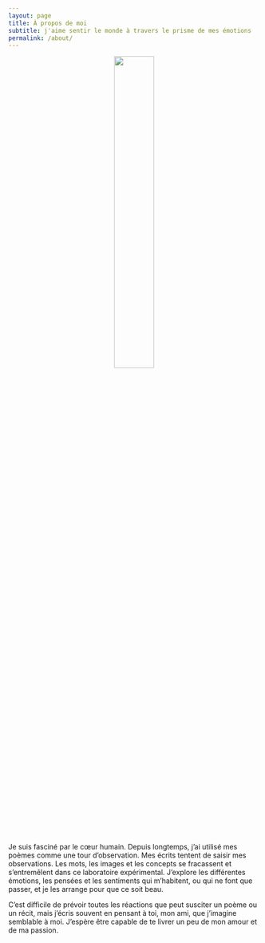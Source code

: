 ```yaml
---
layout: page
title: À propos de moi
subtitle: j'aime sentir le monde à travers le prisme de mes émotions
permalink: /about/
---
```


<center>
	<img src="{{site.baseurl}}/assets/transparent.png" width="40%">
</center>

Je suis fasciné par le cœur humain. Depuis longtemps, j’ai utilisé mes poèmes comme une tour d’observation. Mes écrits tentent de saisir mes observations. Les mots, les images et les concepts se fracassent et s’entremêlent dans ce laboratoire expérimental. J’explore les différentes émotions, les pensées et les sentiments qui m’habitent, ou qui ne font que passer, et je les arrange pour que ce soit beau.

C’est difficile de prévoir toutes les réactions que peut susciter un poème ou un récit, mais j’écris souvent en pensant à toi, mon ami, que j’imagine semblable à moi. J’espère être capable de te livrer un peu de mon amour et de ma passion.

